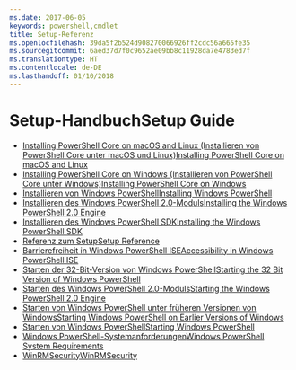 ```yaml
---
ms.date: 2017-06-05
keywords: powershell,cmdlet
title: Setup-Referenz
ms.openlocfilehash: 39da5f2b524d908270066926ff2cdc56a665fe35
ms.sourcegitcommit: 6aed37d7f0c9652ae09bb8c11928da7e4783ed7f
ms.translationtype: HT
ms.contentlocale: de-DE
ms.lasthandoff: 01/10/2018
---
```

# <a name="setup-guide"></a><span data-ttu-id="ea224-103">Setup-Handbuch</span><span class="sxs-lookup"><span data-stu-id="ea224-103">Setup Guide</span></span>

- [<span data-ttu-id="ea224-104">Installing PowerShell Core on macOS and Linux (Installieren von PowerShell Core unter macOS und Linux)</span><span class="sxs-lookup"><span data-stu-id="ea224-104">Installing PowerShell Core on macOS and Linux</span></span>](Installing-PowerShell-Core-on-macOS-and-Linux.md)
- [<span data-ttu-id="ea224-105">Installing PowerShell Core on Windows (Installieren von PowerShell Core unter Windows)</span><span class="sxs-lookup"><span data-stu-id="ea224-105">Installing PowerShell Core on Windows</span></span>](Installing-PowerShell-Core-on-Windows.md)
- [<span data-ttu-id="ea224-106">Installieren von Windows PowerShell</span><span class="sxs-lookup"><span data-stu-id="ea224-106">Installing Windows PowerShell</span></span>](Installing-Windows-PowerShell.md)
- [<span data-ttu-id="ea224-107">Installieren des Windows PowerShell 2.0-Moduls</span><span class="sxs-lookup"><span data-stu-id="ea224-107">Installing the Windows PowerShell 2.0 Engine</span></span>](Installing-the-Windows-PowerShell-2.0-Engine.md)
- [<span data-ttu-id="ea224-108">Installieren des Windows PowerShell SDK</span><span class="sxs-lookup"><span data-stu-id="ea224-108">Installing the Windows PowerShell SDK</span></span>](Installing-the-Windows-PowerShell-SDK.md)
- [<span data-ttu-id="ea224-109">Referenz zum Setup</span><span class="sxs-lookup"><span data-stu-id="ea224-109">Setup Reference</span></span>](setup-reference.md)
- [<span data-ttu-id="ea224-110">Barrierefreiheit in Windows PowerShell ISE</span><span class="sxs-lookup"><span data-stu-id="ea224-110">Accessibility in Windows PowerShell ISE</span></span>](Accessibility-in-Windows-PowerShell-ISE.md)
- [<span data-ttu-id="ea224-111">Starten der 32-Bit-Version von Windows PowerShell</span><span class="sxs-lookup"><span data-stu-id="ea224-111">Starting the 32 Bit Version of Windows PowerShell</span></span>](Starting-the-32-Bit-Version-of-Windows-PowerShell.md)
- [<span data-ttu-id="ea224-112">Starten des Windows PowerShell 2.0-Moduls</span><span class="sxs-lookup"><span data-stu-id="ea224-112">Starting the Windows PowerShell 2.0 Engine</span></span>](Starting-the-Windows-PowerShell-2.0-Engine.md)
- [<span data-ttu-id="ea224-113">Starten von Windows PowerShell unter früheren Versionen von Windows</span><span class="sxs-lookup"><span data-stu-id="ea224-113">Starting Windows PowerShell on Earlier Versions of Windows</span></span>](Starting-Windows-PowerShell-on-Earlier-Versions-of-Windows.md)
- [<span data-ttu-id="ea224-114">Starten von Windows PowerShell</span><span class="sxs-lookup"><span data-stu-id="ea224-114">Starting Windows PowerShell</span></span>](Starting-Windows-PowerShell.md)
- [<span data-ttu-id="ea224-115">Windows PowerShell-Systemanforderungen</span><span class="sxs-lookup"><span data-stu-id="ea224-115">Windows PowerShell System Requirements</span></span>](Windows-PowerShell-System-Requirements.md)
- [<span data-ttu-id="ea224-116">WinRMSecurity</span><span class="sxs-lookup"><span data-stu-id="ea224-116">WinRMSecurity</span></span>](WinRMSecurity.md)
